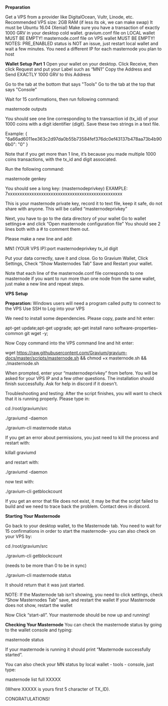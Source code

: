 **Preparation**

Get a VPS from a provider like DigitalOcean, Vultr, Linode, etc.
Recommended VPS size: 2GB RAM (if less its ok, we can make swap)
It must be Ubuntu 16.04 (Xenial)
Make sure you have a transaction of exactly 1000 GRV in your desktop cold wallet.
gravium.conf file on LOCAL wallet MUST BE EMPTY!
masternode.conf file on VPS wallet MUST BE EMPTY!
NOTES: PRE_ENABLED status is NOT an issue, just restart local wallet and wait a few minutes.
You need a different IP for each masternode you plan to host

**Wallet Setup Part 1**
Open your wallet on your desktop.
Click Receive, then click Request and put your Label such as “MN1”
Copy the Address and Send EXACTLY 1000 GRV to this Address

Go to the tab at the bottom that says "Tools"
Go to the tab at the top that says "Console"

Wait for 15 confirmations, then run following command:

masternode outputs

You should see one line corresponding to the transaction id (tx_id) of your 1000 coins with a digit identifier (digit). Save these two strings in a text file.

Example:
{
  "6a66ad6011ee363c2d97da0b55b73584fef376dc0ef43137b478aa73b4b906b0": "0"
}

Note that if you get more than 1 line, it’s because you made multiple 1000 coins transactions, with the tx_id and digit associated.

Run the following command:

masternode genkey

You should see a long key: (masternodeprivkey)
EXAMPLE: 7xxxxxxxxxxxxxxxxxxxxxxxxxxxxxxxxxxxxxxxxxxxxxxxx

This is your masternode private key, record it to text file, keep it safe, do not share with anyone. This will be called “masternodeprivkey”

Next, you have to go to the data directory of your wallet 
Go to wallet settings=> and click “Open masternode configuration file”
You should see 2 lines both with a # to comment them out.

Please make a new line and add:

MN1 (YOUR VPS IP):port masternodeprivkey tx_id digit

Put your data correctly, save it and close.
Go to Gravium Wallet, Click Settings, Check “Show Masternodes Tab”
Save and Restart your wallet.

Note that each line of the masternode.conf file corresponds to one masternode if you want to run more than one node from the same wallet,
just make a new line and repeat steps.

**VPS Setup**

**Preparation:**
Windows users will need a program called putty to connect to the VPS
Use SSH to Log into your VPS

We need to install some dependencies. Please copy, paste and hit enter:

apt-get update;apt-get upgrade; apt-get install nano software-properties-common git wget -y;

Now Copy command into the VPS command line and hit enter:

wget https://raw.githubusercontent.com/Gravium/gravium-docs/master/scripts/masternode.sh && chmod +x masternode.sh && ./masternode.sh


When prompted, enter your “masternodeprivkey” from before.
You will be asked for your VPS IP and a few other questions.
The installation should finish successfully. Ask for help in discord if it doesn't.

Troubleshooting  and testing:
After the script finishes, you will want to check that it is running properly. Please type in:

cd /root/gravium/src

./graviumd -daemon

./gravium-cli masternode status

If you get an error about permissions, you just need to kill the process and restart with:

killall graviumd

and restart with:

./graviumd -daemon

now test with:

./gravium-cli getblockcount

If you get an error that file does not exist, it may be that the script failed to build and we need to trace back the problem. Contact devs in discord.


**Starting Your Masternode**

Go back to your desktop wallet, to the Masternode tab.
You need to wait for 15 confirmations in order to start the masternode- you can also check on your VPS by:

cd /root/gravium/src

./gravium-cli getblockcount

(needs to be more than 0 to be in sync)

./gravium-cli masternode status

It should return that it was just started.

NOTE: If the Masternode tab isn’t showing, you need to  click settings, check “Show Masternodes Tab” save, and restart the wallet
If your Masternode does not show, restart the wallet
 
Now Click “start-all”. Your masternode should be now up and running!
 
**Checking Your Masternode**
You can check the masternode status by going to the wallet console and typing:
 
masternode status
 
If your masternode is running it should print “Masternode successfully started”.
 
You can also check your MN status by local wallet - tools - console, just type:
 
masternode list full XXXXX
 
(Where XXXXX is yours first 5 character of TX_ID).
 
CONGRATULATIONS!
 
